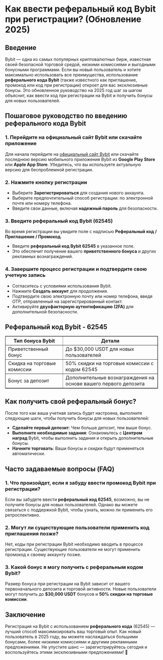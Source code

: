 <h1>Как ввести реферальный код Bybit при регистрации? (Обновление 2025)</h1>

<h2>Введение</h2>
<p>Bybit — одна из самых популярных криптовалютных бирж, известная своей безопасной торговой средой, низкими комиссиями и выгодными бонусными программами. Если вы новый пользователь и хотите максимально использовать все преимущества, использование <strong>реферального кода Bybit</strong> (также известного как приглашение, промокод или код при регистрации) откроет для вас эксклюзивные бонусы. Это обновленное руководство на 2025 год шаг за шагом объяснит, как ввести код при регистрации на Bybit и получить бонусы для новых пользователей.</p>

<h2>Пошаговое руководство по введению реферального кода Bybit</h2>

<h3>1. Перейдите на официальный сайт Bybit или скачайте приложение</h3>
<p>Для начала перейдите на <a href="https://partner.bybit.com/b/62545">официальный сайт Bybit</a> или скачайте последнюю версию мобильного приложения Bybit из <strong>Google Play Store</strong> или <strong>Apple App Store</strong>. Убедитесь, что вы используете актуальную версию для беспроблемной регистрации.</p>

<h3>2. Нажмите кнопку регистрации</h3>
<ul>
        <li>Выберите <strong>Зарегистрироваться</strong> для создания нового аккаунта.</li>
        <li>Выберите предпочтительный способ регистрации: по электронной почте или номеру телефона.</li>
        <li>Введите свои данные, включая <strong>надежный пароль</strong> для безопасности.</li>
</ul>

<h3>3. Введите реферальный код Bybit (62545)</h3>
<p>Во время регистрации вы увидите поле с надписью <strong>Реферальный код / Приглашение / Промокод</strong>.</p>
<ul>
        <li>Введите <strong>реферальный код Bybit 62545</strong> в указанное поле.</li>
        <li>Это обеспечит получение вашего <strong>приветственного бонуса</strong> и других рекламных вознаграждений.</li>
</ul>

<h3>4. Завершите процесс регистрации и подтвердите свою учетную запись</h3>
<ul>
        <li>Согласитесь с условиями использования Bybit.</li>
        <li>Нажмите <strong>Создать аккаунт</strong> для продолжения.</li>
        <li>Подтвердите свою электронную почту или номер телефона, введя OTP, отправленный на зарегистрированный контакт.</li>
        <li>Активируйте <strong>двухфакторную аутентификацию (2FA)</strong> для дополнительной безопасности.</li>
</ul>

<h2>Реферальный код Bybit - 62545</h2>
<table border="1">
        <tr>
            <th>Тип бонуса Bybit</th>
            <th>Детали</th>
        </tr>
        <tr>
            <td>Приветственный бонус</td>
            <td>До $30,000 USDT для новых пользователей</td>
        </tr>
        <tr>
            <td>Скидка на торговые комиссии</td>
            <td>50% скидки на торговые комиссии с кодом 62545</td>
        </tr>
        <tr>
            <td>Бонус за депозит</td>
            <td>Дополнительные вознаграждения на основе вашего первого депозита</td>
        </tr>
</table>

<h2>Как получить свой реферальный бонус?</h2>
<p>После того как ваша учетная запись будет настроена, выполните следующие шаги, чтобы получить бонусы для новых пользователей:</p>
    <ul>
        <li><strong>Сделайте первый депозит</strong>: Чем больше депозит, тем выше бонус.</li>
        <li><strong>Выполните необходимые задания</strong>: Ознакомьтесь с <strong>Центром наград</strong> Bybit, чтобы выполнить задания и открыть дополнительные бонусы.</li>
        <li><strong>Начните торговать</strong>: Ваши бонусы и скидки будут применяться автоматически.</li>
</ul>

<h2>Часто задаваемые вопросы (FAQ)</h2>

<h3>1. Что произойдет, если я забуду ввести промокод Bybit при регистрации?</h3>
<p>Если вы забудете ввести <strong>реферальный код 62545</strong>, возможно, вы не получите бонусы для новых пользователей. Однако вы можете связаться с поддержкой Bybit, чтобы узнать, можно ли применить его ретроспективно.</p>

<h3>2. Могут ли существующие пользователи применить код приглашения позже?</h3>
<p>Нет, коды при регистрации Bybit необходимо вводить в процессе регистрации. Существующие пользователи не могут применить промокод к своему аккаунту позже.</p>

<h3>3. Какой бонус я могу получить с реферальным кодом Bybit?</h3>
<p>Размер бонуса при регистрации на Bybit зависит от вашего первоначального депозита и торговой активности. Новые пользователи могут получить до <strong>$30,000 USDT</strong> бонусов и <strong>50% скидки на торговые комиссии</strong>.</p>

<h2>Заключение</h2>
<p>Регистрация на Bybit с использованием <strong>реферального кода</strong> (62545) — лучший способ максимизировать ваш торговый опыт. Как новый пользователь в 2025 году, вы можете наслаждаться большими бонусами, более низкими комиссиями и другими рекламными предложениями. Не упустите шанс — зарегистрируйтесь сегодня и воспользуйтесь этими эксклюзивными предложениями! 🚀</p>
</body>
</html>
